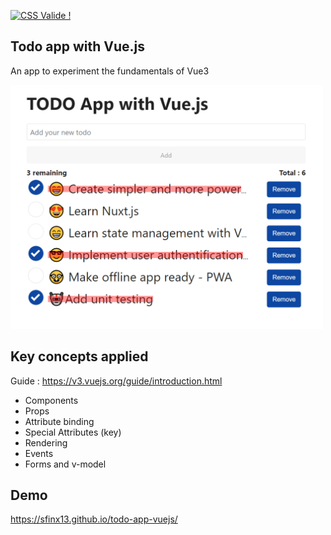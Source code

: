 <p>
    <a href="https://jigsaw.w3.org/css-validator/check/referer">
        <img style="border:0;width:88px;height:31px"
            src="https://jigsaw.w3.org/css-validator/images/vcss"
            alt="CSS Valide !" />
    </a>
</p>
       
## Todo app with Vue.js

An app to experiment the fundamentals of Vue3 

<img src="https://github.com/sfinx13/todo-app-vuejs/raw/main/assets/images/screenshoot.png" alt="Todo App" width="500"/>

## Key concepts applied

Guide : https://v3.vuejs.org/guide/introduction.html

* Components
* Props
* Attribute binding
* Special Attributes (key)
* Rendering
* Events
* Forms and v-model

## Demo

https://sfinx13.github.io/todo-app-vuejs/
